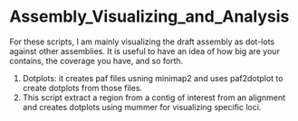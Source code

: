# Assembly_Visualizing_and_Analysis
For these scripts, I am mainly visualizing the draft assembly as dot-lots against other assemblies. It is useful to have an idea of how big are your contains, the coverage you have, and so forth. 

1) Dotplots: it creates paf files usning minimap2 and uses paf2dotplot to create dotplots from those files.
2) This script extract a region from a contig of interest from an alignment and creates dotplots using mummer for visualizing specific loci.
